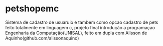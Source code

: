 # petshopemc
 Sistema de cadastro de usuaruio e tambem como opcao cadastro de pets feito totalmente em linguagem c, projeto final introdução a programaçao Engenharia da Computação(UNISAL), feito em dupla com Alisson de Aquinho(github.com/alissonaquino)
